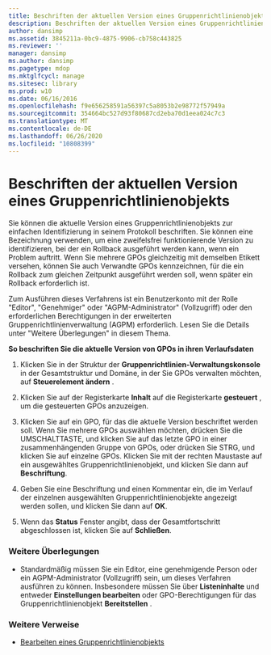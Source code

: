 ```yaml
---
title: Beschriften der aktuellen Version eines Gruppenrichtlinienobjekts
description: Beschriften der aktuellen Version eines Gruppenrichtlinienobjekts
author: dansimp
ms.assetid: 3845211a-0bc9-4875-9906-cb758c443825
ms.reviewer: ''
manager: dansimp
ms.author: dansimp
ms.pagetype: mdop
ms.mktglfcycl: manage
ms.sitesec: library
ms.prod: w10
ms.date: 06/16/2016
ms.openlocfilehash: f9e656258591a56397c5a8053b2e98772f57949a
ms.sourcegitcommit: 354664bc527d93f80687cd2eba70d1eea024c7c3
ms.translationtype: MT
ms.contentlocale: de-DE
ms.lasthandoff: 06/26/2020
ms.locfileid: "10808399"
---
```

# Beschriften der aktuellen Version eines Gruppenrichtlinienobjekts


Sie können die aktuelle Version eines Gruppenrichtlinienobjekts zur einfachen Identifizierung in seinem Protokoll beschriften. Sie können eine Bezeichnung verwenden, um eine zweifelsfrei funktionierende Version zu identifizieren, bei der ein Rollback ausgeführt werden kann, wenn ein Problem auftritt. Wenn Sie mehrere GPOs gleichzeitig mit demselben Etikett versehen, können Sie auch Verwandte GPOs kennzeichnen, für die ein Rollback zum gleichen Zeitpunkt ausgeführt werden soll, wenn später ein Rollback erforderlich ist.

Zum Ausführen dieses Verfahrens ist ein Benutzerkonto mit der Rolle "Editor", "Genehmiger" oder "AGPM-Administrator" (Vollzugriff) oder den erforderlichen Berechtigungen in der erweiterten Gruppenrichtlinienverwaltung (AGPM) erforderlich. Lesen Sie die Details unter "Weitere Überlegungen" in diesem Thema.

**So beschriften Sie die aktuelle Version von GPOs in ihren Verlaufsdaten**

1.  Klicken Sie in der Struktur der **Gruppenrichtlinien-Verwaltungskonsole** in der Gesamtstruktur und Domäne, in der Sie GPOs verwalten möchten, auf **Steuerelement ändern** .

2.  Klicken Sie auf der Registerkarte **Inhalt** auf die Registerkarte **gesteuert** , um die gesteuerten GPOs anzuzeigen.

3.  Klicken Sie auf ein GPO, für das die aktuelle Version beschriftet werden soll. Wenn Sie mehrere GPOs auswählen möchten, drücken Sie die UMSCHALTTASTE, und klicken Sie auf das letzte GPO in einer zusammenhängenden Gruppe von GPOs, oder drücken Sie STRG, und klicken Sie auf einzelne GPOs. Klicken Sie mit der rechten Maustaste auf ein ausgewähltes Gruppenrichtlinienobjekt, und klicken Sie dann auf **Beschriftung**.

4.  Geben Sie eine Beschriftung und einen Kommentar ein, die im Verlauf der einzelnen ausgewählten Gruppenrichtlinienobjekte angezeigt werden sollen, und klicken Sie dann auf **OK**.

5.  Wenn das **Status** Fenster angibt, dass der Gesamtfortschritt abgeschlossen ist, klicken Sie auf **Schließen**.

### Weitere Überlegungen

-   Standardmäßig müssen Sie ein Editor, eine genehmigende Person oder ein AGPM-Administrator (Vollzugriff) sein, um dieses Verfahren ausführen zu können. Insbesondere müssen Sie über **Listeninhalte** und entweder **Einstellungen bearbeiten** oder GPO-Berechtigungen für das Gruppenrichtlinienobjekt **Bereitstellen** .

### Weitere Verweise

-   [Bearbeiten eines Gruppenrichtlinienobjekts](editing-a-gpo-agpm30ops.md)

 

 





